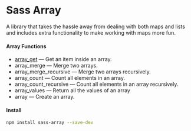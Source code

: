 # Sass Array
A library that takes the hassle away from dealing with both maps and lists and includes extra functionality to make working with maps more fun.

#### __Array Functions__

- [array_get](docs/array_merge) — Get an item inside an array.
- array_merge — Merge two arrays.
- array_merge_recursive — Merge two arrays recursively.
- array_count — Count all elements in an array.
- array_count_recursive — Count all elements in an array recursively.
- array_values — Return all the values of an array
- array — Create an array.

#### __Install__
```bash
npm install sass-array --save-dev
```
